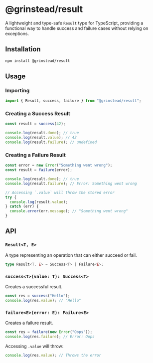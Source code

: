 # @grinstead/result

A lightweight and type-safe `Result` type for TypeScript, providing a functional way to handle success and failure cases without relying on exceptions.

## Installation

```sh
npm install @grinstead/result
```

## Usage

### Importing

```typescript
import { Result, success, failure } from "@grinstead/result";
```

### Creating a Success Result

```typescript
const result = success(42);

console.log(result.done); // true
console.log(result.value); // 42
console.log(result.failure); // undefined
```

### Creating a Failure Result

```typescript
const error = new Error("Something went wrong");
const result = failure(error);

console.log(result.done); // true
console.log(result.failure); // Error: Something went wrong

// Accessing `.value` will throw the stored error
try {
  console.log(result.value);
} catch (err) {
  console.error(err.message); // "Something went wrong"
}
```

## API

### `Result<T, E>`

A type representing an operation that can either succeed or fail.

```typescript
type Result<T, E> = Success<T> | Failure<E>;
```

### `success<T>(value: T): Success<T>`

Creates a successful result.

```typescript
const res = success("Hello");
console.log(res.value); // "Hello"
```

### `failure<E>(error: E): Failure<E>`

Creates a failure result.

```typescript
const res = failure(new Error("Oops"));
console.log(res.failure); // Error: Oops
```

Accessing `.value` will throw:

```typescript
console.log(res.value); // Throws the error
```
